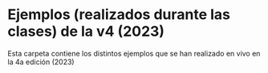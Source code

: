 # Ejemplos (realizados durante las clases) de la v4 (2023)

Esta carpeta contiene los distintos ejemplos que se han realizado en vivo en la 4a edición (2023)
